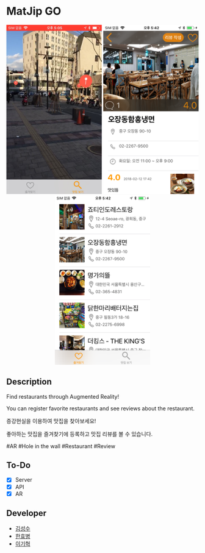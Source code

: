# MatJip GO #

<p align="center">
  <img src="docs/images/AR view.png" width="250"/>
  <img src="docs/images/detail page.png" width="250"/>
  <img src="docs/images/favorites.png" width="250"/>
</p>

## Description ##

Find restaurants through Augmented Reality!

You can register favorite restaurants and see reviews about the restaurant.

증강현실을 이용하여 맛집을 찾아보세요!

좋아하는 맛집을 즐겨찾기에 등록하고 맛집 리뷰를 볼 수 있습니다.

\#AR \#Hole in the wall \#Restaurant \#Review

## To-Do ##
- [x] Server
- [x] API
- [x] AR

## Developer ##

* [김성수](https://github.com/munak)
* [한효병](https://github.com/hanhb1011)
* [이기혁](https://github.com/rascal1101)
